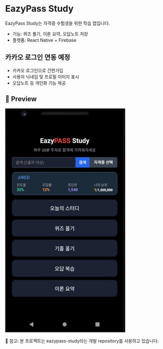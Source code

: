 # EazyPass Study

EazyPass Study는 자격증 수험생을 위한 학습 앱입니다.  
- 기능: 퀴즈 풀기, 이론 요약, 오답노트 저장  
- 플랫폼: React Native + Firebase

## 카카오 로그인 연동 예정
- 카카오 로그인으로 간편가입
- 사용자 닉네임 및 프로필 이미지 표시
- 오답노트 등 개인화 기능 제공

## 👀 Preview

![EasyPass Preview](./preview.gif)

📌 참고: 본 프로젝트는 eazypass-study라는 개발 repository를 사용하고 있습니다.
